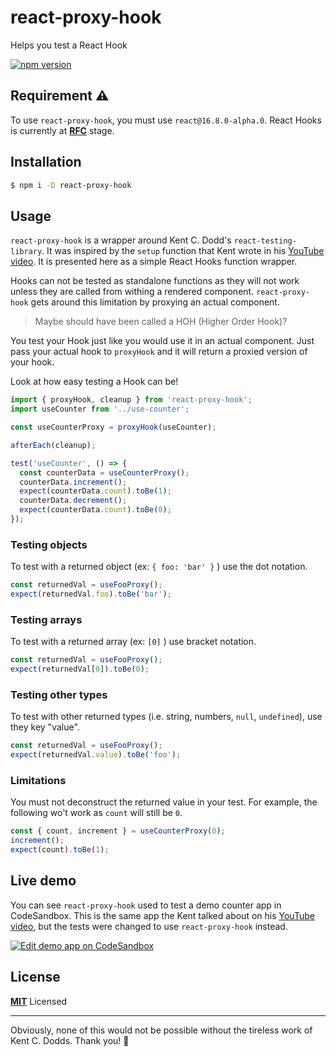 # react-proxy-hook

Helps you test a React Hook

[![npm version](https://badge.fury.io/js/react-proxy-hook.svg)](https://badge.fury.io/js/react-proxy-hook)

## Requirement ⚠️

To use `react-proxy-hook`, you must use `react@16.8.0-alpha.0`. React Hooks is currently at
**[RFC](https://github.com/reactjs/rfcs/pull/68)** stage.

## Installation

```bash
$ npm i -D react-proxy-hook
```

## Usage

`react-proxy-hook` is a wrapper around Kent C. Dodd's `react-testing-library`.
It was inspired by the `setup` function that Kent wrote in his
[YouTube video](https://youtu.be/0e6WCQYg5tU).
It is presented here as a simple React Hooks function wrapper.

Hooks can not be tested as standalone functions as they will not work
unless they are called from withing a rendered component.
`react-proxy-hook` gets around this limitation by proxying an actual
component.

> Maybe should have been called a HOH (Higher Order Hook)?

You test your Hook just like you would use it in an actual component.
Just pass your actual hook to `proxyHook` and it will return
a proxied version of your hook.

Look at how easy testing a Hook can be!

```js
import { proxyHook, cleanup } from 'react-proxy-hook';
import useCounter from '../use-counter';

const useCounterProxy = proxyHook(useCounter);

afterEach(cleanup);

test('useCounter', () => {
  const counterData = useCounterProxy();
  counterData.increment();
  expect(counterData.count).toBe(1);
  counterData.decrement();
  expect(counterData.count).toBe(0);
});
```

### Testing objects

To test with a returned object (ex: `{ foo: 'bar' }` ) use the dot notation.

```js
const returnedVal = useFooProxy();
expect(returnedVal.foo).toBe('bar');
```

### Testing arrays

To test with a returned array (ex: `[0]` ) use bracket notation.

```js
const returnedVal = useFooProxy();
expect(returnedVal[0]).toBe(0);
```

### Testing other types

To test with other returned types (i.e. string, numbers, `null`, `undefined`), use they key "value".

```js
const returnedVal = useFooProxy();
expect(returnedVal.value).toBe('foo');
```

### Limitations

You must not deconstruct the returned value in your test.
For example, the following wo't work as `count` will still be `0`.

```js
const { count, increment } = useCounterProxy(0);
increment();
expect(count).toBe(1);
```

## Live demo

You can see `react-proxy-hook` used to test a demo counter app in CodeSandbox.
This is the same app the Kent talked about on his [YouTube video](https://youtu.be/0e6WCQYg5tU),
but the tests were changed to use `react-proxy-hook` instead.

[![Edit demo app on CodeSandbox](https://codesandbox.io/static/img/play-codesandbox.svg)](https://codesandbox.io/s/6lqxvx42mz)

## License

**[MIT](LICENSE)** Licensed

---

Obviously, none of this would not be possible without the tireless work of
Kent C. Dodds. Thank you! 🙏

